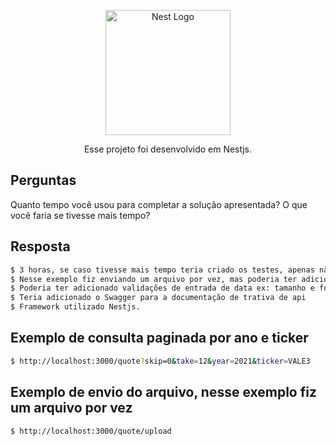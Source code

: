 <p align="center">
  <a href="http://nestjs.com/" target="blank"><img src="https://nestjs.com/img/logo-small.svg" width="200" alt="Nest Logo" /></a>
</p>

<p align="center">Esse projeto foi desenvolvido em Nestjs.</p>


## Perguntas

Quanto tempo você usou para completar a solução apresentada? O que você faria se tivesse mais tempo?

## Resposta

```bash
$ 3 horas, se caso tivesse mais tempo teria criado os testes, apenas não criei porque estou acustumado usar o TypeORM e o sequelize, porem para esse projeto resolvi usar o Prisma, e muda algumas coisas, porem não quiz focar nisso para esse momento.
$ Nesse exemplo fiz enviando um arquivo por vez, mas poderia ter adicionado varios, extremamente simples,
$ Poderia ter adicionado validações de entrada de data ex: tamanho e formato adicionei apenas de ticket
$ Teria adicionado o Swagger para a documentação de trativa de api
$ Framework utilizado Nestjs.
```

## Exemplo de consulta paginada por ano e ticker

```bash
$ http://localhost:3000/quote?skip=0&take=12&year=2021&ticker=VALE3
```

## Exemplo de envio do arquivo, nesse exemplo fiz um arquivo por vez

```bash
$ http://localhost:3000/quote/upload
```
